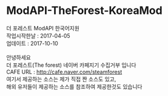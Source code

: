 # ModAPI-TheForest-KoreaMod
더 포레스트 ModAPI 한국어지원<br>
작업시작한날 : 2017-04-05<br>
업데이트 : 2017-10-10<br>
<br>
안녕하세요<br>
더 포레스트(The forest) 네이버 카페지기 수집거부 입니다<br>
CAFE URL : http://cafe.naver.com/steamforest<br>
여기서 제공하는 소스는 제가 직접 짠 소스도 있고,<br>
해외 유저들이 제공하는 소스를 참조하여 제공한것도 있습니다<br>
